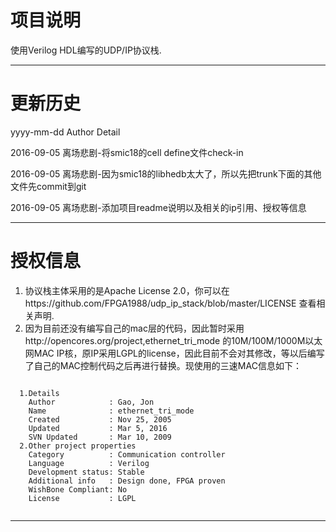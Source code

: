 
# 项目说明
  使用Verilog HDL编写的UDP/IP协议栈.
  
----

# 更新历史

  yyyy-mm-dd Author Detail
  
  2016-09-05 离场悲剧-将smic18的cell define文件check-in
  
  2016-09-05 离场悲剧-因为smic18的libhedb太大了，所以先把trunk下面的其他文件先commit到git
  
  2016-09-05 离场悲剧-添加项目readme说明以及相关的ip引用、授权等信息
  

  
  
  
----

# 授权信息
  1. 协议栈主体采用的是Apache License 2.0，你可以在https://github.com/FPGA1988/udp_ip_stack/blob/master/LICENSE 查看相关声明. 
  2. 因为目前还没有编写自己的mac层的代码，因此暂时采用http://opencores.org/project,ethernet_tri_mode 的10M/100M/1000M以太网MAC IP核，原IP采用LGPL的license，因此目前不会对其修改，等以后编写了自己的MAC控制代码之后再进行替换。现使用的三速MAC信息如下：
  ```
  
    1.Details
      Author            : Gao, Jon
      Name              : ethernet_tri_mode
      Created           : Nov 25, 2005
      Updated           : Mar 5, 2016
      SVN Updated       : Mar 10, 2009
    2.Other project properties
      Category          : Communication controller
      Language          : Verilog
      Development status: Stable
      Additional info   : Design done, FPGA proven 
      WishBone Compliant: No
      License           : LGPL
      
  ```
  
----
